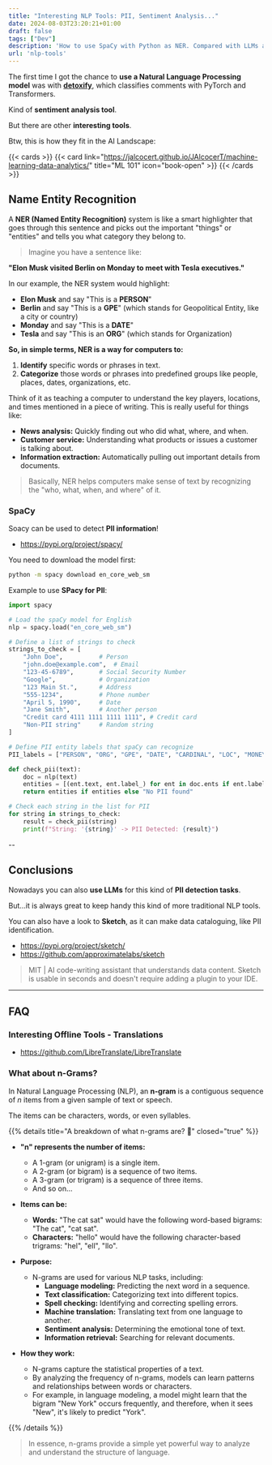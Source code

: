```yaml
---
title: "Interesting NLP Tools: PII, Sentiment Analysis..."
date: 2024-08-03T23:20:21+01:00
draft: false
tags: ["Dev"]
description: 'How to use SpaCy with Python as NER. Compared with LLMs and Detoxify.'
url: 'nlp-tools'
---
```


The first time I got the chance to **use a Natural Language Processing model** was with [**detoxify**](https://pypi.org/project/detoxify/), which classifies comments with PyTorch and Transformers.

Kind of **sentiment analysis tool**.

But there are other **interesting tools**.

Btw, this is how they fit in the AI Landscape: 

{{< cards >}}
  {{< card link="https://jalcocert.github.io/JAlcocerT/machine-learning-data-analytics/" title="ML 101" icon="book-open" >}}
{{< /cards >}}

## Name Entity Recognition

A **NER (Named Entity Recognition)** system is like a smart highlighter that goes through this sentence and picks out the important "things" or "entities" and tells you what category they belong to.

> Imagine you have a sentence like:

**"Elon Musk visited Berlin on Monday to meet with Tesla executives."**

In our example, the NER system would highlight:

* **Elon Musk** and say "This is a **PERSON**"
* **Berlin** and say "This is a **GPE**" (which stands for Geopolitical Entity, like a city or country)
* **Monday** and say "This is a **DATE**"
* **Tesla** and say "This is an **ORG**" (which stands for Organization)

**So, in simple terms, NER is a way for computers to:**

1.  **Identify** specific words or phrases in text.
2.  **Categorize** those words or phrases into predefined groups like people, places, dates, organizations, etc.

Think of it as teaching a computer to understand the key players, locations, and times mentioned in a piece of writing. This is really useful for things like:

* **News analysis:** Quickly finding out who did what, where, and when.
* **Customer service:** Understanding what products or issues a customer is talking about.
* **Information extraction:** Automatically pulling out important details from documents.

> Basically, NER helps computers make sense of text by recognizing the "who, what, when, and where" of it.

### SpaCy

Soacy can be used to detect **PII information**!

* https://pypi.org/project/spacy/

You need to download the model first:

```sh
python -m spacy download en_core_web_sm
```

Example to use **SPacy for PII**:

```py
import spacy

# Load the spaCy model for English
nlp = spacy.load("en_core_web_sm")

# Define a list of strings to check
strings_to_check = [
    "John Doe",          # Person
    "john.doe@example.com",  # Email
    "123-45-6789",       # Social Security Number
    "Google",            # Organization
    "123 Main St.",      # Address
    "555-1234",          # Phone number
    "April 5, 1990",     # Date
    "Jane Smith",        # Another person
    "Credit card 4111 1111 1111 1111", # Credit card
    "Non-PII string"     # Random string
]

# Define PII entity labels that spaCy can recognize
PII_labels = ["PERSON", "ORG", "GPE", "DATE", "CARDINAL", "LOC", "MONEY"]

def check_pii(text):
    doc = nlp(text)
    entities = [(ent.text, ent.label_) for ent in doc.ents if ent.label_ in PII_labels]
    return entities if entities else "No PII found"

# Check each string in the list for PII
for string in strings_to_check:
    result = check_pii(string)
    print(f"String: '{string}' -> PII Detected: {result}")
```

--

## Conclusions

Nowadays you can also **use LLMs** for this kind of **PII detection tasks**.

But...it is always great to keep handy this kind of more traditional NLP tools.

You can also have a look to **Sketch**, as it can make data cataloguing, like PII identification.

* https://pypi.org/project/sketch/
* https://github.com/approximatelabs/sketch

> MIT | AI code-writing assistant that understands data content. Sketch is usable in seconds and doesn't require adding a plugin to your IDE.


---

## FAQ

### Interesting Offline Tools - Translations

* https://github.com/LibreTranslate/LibreTranslate

### What about n-Grams?

In Natural Language Processing (NLP), an **n-gram** is a contiguous sequence of *n* items from a given sample of text or speech.

The items can be characters, words, or even syllables.

{{% details title="A breakdown of what n-grams are? 🚀" closed="true" %}}

* **"n" represents the number of items:**
    * A 1-gram (or unigram) is a single item.
    * A 2-gram (or bigram) is a sequence of two items.
    * A 3-gram (or trigram) is a sequence of three items.
    * And so on...

* **Items can be:**
    * **Words:** "The cat sat" would have the following word-based bigrams: "The cat", "cat sat".
    * **Characters:** "hello" would have the following character-based trigrams: "hel", "ell", "llo".

* **Purpose:**
    * N-grams are used for various NLP tasks, including:
        * **Language modeling:** Predicting the next word in a sequence.
        * **Text classification:** Categorizing text into different topics.
        * **Spell checking:** Identifying and correcting spelling errors.
        * **Machine translation:** Translating text from one language to another.
        * **Sentiment analysis:** Determining the emotional tone of text.
        * **Information retrieval:** Searching for relevant documents.

* **How they work:**
    * N-grams capture the statistical properties of a text.
    * By analyzing the frequency of n-grams, models can learn patterns and relationships between words or characters.
    * For example, in language modeling, a model might learn that the bigram "New York" occurs frequently, and therefore, when it sees "New", it's likely to predict "York".


{{% /details %}}

> In essence, n-grams provide a simple yet powerful way to analyze and understand the structure of language.